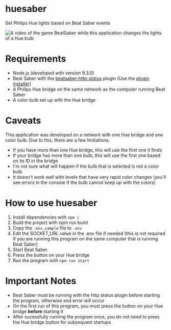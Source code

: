 # huesaber
Set Philips Hue lights based on Beat Saber events

![A video of the game BeatSaber while this application changes the lights of a Hue bulb](https://i.imgur.com/LzcfVd5.gif)

# Requirements
* Node.js (developed with version 9.3.0)
* Beat Saber with the [beatsaber-http-status](https://github.com/opl-/beatsaber-http-status/) plugin (Use the [plugin installer](https://www.modsaber.org/))
* A Philips Hue bridge on the same network as the computer running Beat Saber
* A color bulb set up with the Hue bridge

# Caveats
This application was developed on a network with one Hue bridge and one color bulb. Due to this, there are a few limitations.

* If you have more than one Hue bridge, this will use the first one it finds
* If your bridge has more than one bulb, this will use the first one based on its ID in the bridge
* I'm not sure what will happen if the bulb that is selected is not a color bulb
* It doesn't work well with levels that have very rapid color changes (you'll see errors in the console if the bulb cannot keep up with the colors)

# How to use huesaber
1. Install dependencies with `npm i`
2. Build the project with npm run build
3. Copy the `.env.sample` file to `.env`
4. Edit the SOCKET_URL value in the .env file if needed (this is not required if you are running this program on the same computer that is running Beat Saber)
5. Start Beat Saber
6. Press the button on your Hue bridge
7. Run the program with `npm run start`

# Important Notes
* Beat Saber must be running with the http status plugin before starting the program, otherwise and error will occur
* On the first run of this program, you must press the button on your Hue bridge **before** starting it
* After sucessfully running the program once, you do not need to press the Hue bridge button for subsequent startups
